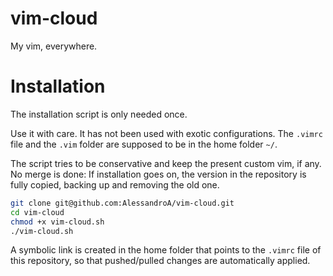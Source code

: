 vim-cloud
=========

My vim, everywhere.

# Installation

The installation script is only needed once.

Use it with care. It has not been used with exotic configurations. The `.vimrc`
file and the `.vim` folder are supposed to be in the home folder `~/`.

The script tries to be conservative and keep the present custom vim, if any. No
merge is done: If installation goes on, the version in the repository is
fully copied, backing up and removing the old one.

```bash
git clone git@github.com:AlessandroA/vim-cloud.git
cd vim-cloud
chmod +x vim-cloud.sh
./vim-cloud.sh
```

A symbolic link is created in the home folder that points to the `.vimrc` file
of this repository, so that pushed/pulled changes are automatically applied.
